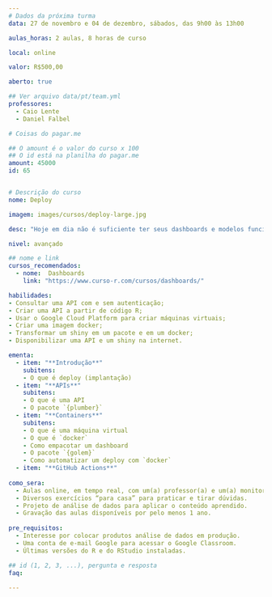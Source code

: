 ```yaml
---
# Dados da próxima turma
data: 27 de novembro e 04 de dezembro, sábados, das 9h00 às 13h00

aulas_horas: 2 aulas, 8 horas de curso

local: online

valor: R$500,00

aberto: true

## Ver arquivo data/pt/team.yml
professores:
  - Caio Lente
  - Daniel Falbel

# Coisas do pagar.me

## O amount é o valor do curso x 100
## O id está na planilha do pagar.me
amount: 45000
id: 65


# Descrição do curso
nome: Deploy

imagem: images/cursos/deploy-large.jpg

desc: "Hoje em dia não é suficiente ter seus dashboards e modelos funcionando apenas localmente: em um mundo cada vez mais conectado, interativo e automatizado, é necessário também colocar os resultados de suas análises em produção. Felizmente, esse requisito nunca foi tão simples de cumprir. O objetivo deste workshop é ensinar os conceitos fundamentais para que você seja capaz de fazer o deploy robusto e eficiente dos seus produtos."

nivel: avançado

## nome e link
cursos_recomendados:
  - nome:  Dashboards
    link: "https://www.curso-r.com/cursos/dashboards/"

habilidades:
- Consultar uma API com e sem autenticação;
- Criar uma API a partir de código R;
- Usar o Google Cloud Platform para criar máquinas virtuais;
- Criar uma imagem docker;
- Transformar um shiny em um pacote e em um docker;
- Disponibilizar uma API e um shiny na internet.

ementa:
  - item: "**Introdução**"
    subitens:
    - O que é deploy (implantação)
  - item: "**APIs**"
    subitens:
    - O que é uma API
    - O pacote `{plumber}`
  - item: "**Containers**" 
    subitens:
    - O que é uma máquina virtual
    - O que é `docker`
    - Como empacotar um dashboard
    - O pacote `{golem}`
    - Como automatizar um deploy com `docker`
  - item: "**GitHub Actions**"
    
como_sera: 
  - Aulas online, em tempo real, com um(a) professor(a) e um(a) monitor(a).
  - Diversos exercícios “para casa” para praticar e tirar dúvidas.
  - Projeto de análise de dados para aplicar o conteúdo aprendido.
  - Gravação das aulas disponíveis por pelo menos 1 ano.
  
pre_requisitos: 
  - Interesse por colocar produtos análise de dados em produção.
  - Uma conta de e-mail Google para acessar o Google Classroom.
  - Últimas versões do R e do RStudio instaladas.

## id (1, 2, 3, ...), pergunta e resposta
faq:
  
---
```


